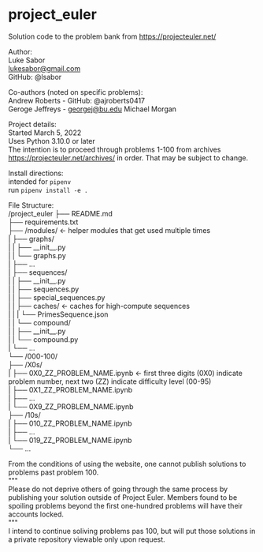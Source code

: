 # project_euler
Solution code to the problem bank from https://projecteuler.net/

Author:  
Luke Sabor  
lukesabor@gmail.com  
GitHub: @lsabor  

Co-authors (noted on specific problems):  
Andrew Roberts - GitHub: @ajroberts0417  
Geroge Jeffreys - georgej@bu.edu
Michael Morgan

Project details:  
Started March 5, 2022  
Uses Python 3.10.0 or later  
The intention is to proceed through problems 1-100 from archives https://projecteuler.net/archives/ in order. That may be subject to change.  

Install directions:  
intended for `pipenv`  
run `pipenv install -e .`  

File Structure:  
/project_euler
 ├── README.md  
 ├── requirements.txt  
 ├── /modules/            <- helper modules that get used multiple times  
 |   ├── graphs/  
 |   |   ├── \_\_init\_\_.py  
 |   |   └── graphs.py  
 |   ├── ...  
 |   ├── sequences/  
 |   |   ├── \_\_init\_\_.py  
 |   |   ├── sequences.py  
 |   |   ├── special_sequences.py  
 |   |   ├── caches/    <- caches for high-compute sequences  
 |   |   |   └──  PrimesSequence.json  
 |   |   └── compound/  
 |   |       ├──  \_\_init\_\_.py  
 |   |       └──  compound.py  
 |   └── ...  
 └── /000-100/  
     ├── /X0s/  
     |   ├── 0X0_ZZ_PROBLEM_NAME.ipynb    <- first three digits (0X0) indicate problem number, next two (ZZ) indicate difficulty level (00-95)  
     |   ├── 0X1_ZZ_PROBLEM_NAME.ipynb  
     |   ├── ...  
     |   └── 0X9_ZZ_PROBLEM_NAME.ipynb  
     ├── /10s/  
     |   ├── 010_ZZ_PROBLEM_NAME.ipynb  
     |   ├── ...  
     |   └── 019_ZZ_PROBLEM_NAME.ipynb  
     └── ...  


From the conditions of using the website, one cannot publish solutions to problems past problem 100.  
"""  
Please do not deprive others of going through the same process by publishing your solution outside of Project Euler. Members found to be spoiling problems beyond the first one-hundred problems will have their accounts locked.  
"""  
I intend to continue soliving problems pas 100, but will put those solutions in a private repository viewable only upon request.  
